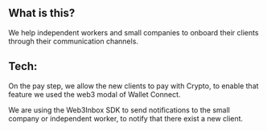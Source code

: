 ## What is this?

We help independent workers and small companies to onboard their clients through their communication channels.

## Tech:

On the pay step, we allow the new clients to pay with Crypto, to enable that feature we used the web3 modal of Wallet
Connect.

We are using the Web3Inbox SDK to send notifications to the small company or independent worker, to notify that there
exist a new client.
